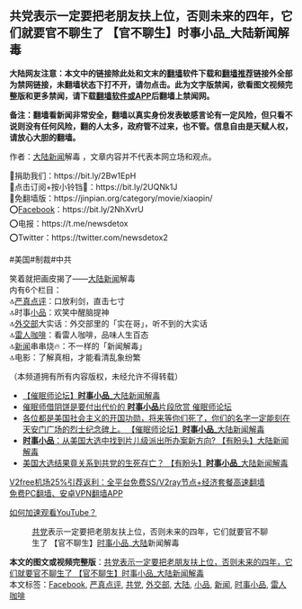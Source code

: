  <h2>共党表示一定要把老朋友扶上位，否则未来的四年，它们就要官不聊生了 【官不聊生】时事小品_大陆新闻解毒</h2> <p class="notice"><b>大陆网友注意：本文中的链接除此处和文末的<a href="https://github.com/bannedbook/fanqiang" >翻墙</a>软件下载和<a href="https://github.com/killgcd/justmysocks/blob/master/README.md">翻墙推荐</a>链接外全部为禁网链接，未翻墙状态下打不开，请勿点击。此为文字版禁闻，欲看图文视频完整版和更多禁闻，请下载<a href="https://github.com/bannedbook/fanqiang">翻墙软件或APP</a>后翻墙上禁闻网。</p><p>备注：翻墙看新闻非常安全，翻墙以真实身份发表敏感言论有一定风险，但只看不说则没有任何风险，翻的人太多，政府管不过来，也不管。信息自由是天赋人权，请放心大胆的翻墙。</b></p>  <div class="entry"> <p>作者：<span class='wp_keywordlink_affiliate'><a href="https://www.bannedbook.org/" title="大陆新闻" target="_blank">大陆新闻</a></span>解毒 ，文章内容并不代表本网立场和观点。</p> <figure></figure> <p>🔸捐助我们：https://bit.ly/2Bw1EpH<br /> 🔸点击订阅+按小铃铛🔔：https://bit.ly/2UQNk1J<br /> 🔸免翻墙版：https://jinpian.org/category/movie/xiaopin/<br /> ⭕️<a href="https://www.bannedbook.org/bnews/tag/facebook/" class="st_tag internal_tag" rel="tag" title="标签 Facebook 下的日志">Facebook</a>：https://bit.ly/2NhXvrU<br /> ⭕️电报：https://t.me/newsdetox<br /> ⭕️Twitter：https://twitter.com/newsdetox2</p>  <p>#美国#制裁#中共</p> <p>笑着就把画皮揭了——<span class='wp_keywordlink_affiliate'><a href="https://www.bannedbook.org/" title="大陆" target="_blank">大陆</a></span><span class='wp_keywordlink_affiliate'><a href="https://www.bannedbook.org/" title="新闻">新闻</a></span>解毒<br /> 内有6个栏目：<br /> 🔝<a href="https://www.bannedbook.org/bnews/tag/%e4%b8%a5%e7%9c%9f%e7%82%b9%e8%af%84/" class="st_tag internal_tag" rel="tag" title="标签 严真点评 下的日志">严真点评</a>：口放利剑，直击七寸<br /> 🔝时事<a href="https://www.bannedbook.org/bnews/tag/%e5%b0%8f%e5%93%81/" class="st_tag internal_tag" rel="tag" title="标签 小品 下的日志">小品</a>：欢笑中醒脑提神<br /> 🔝<a href="https://www.bannedbook.org/bnews/tag/%E5%A4%96%E4%BA%A4%E9%83%A8/" class="st_tag internal_tag" rel="tag" title="标签 外交部 下的日志">外交部</a>大实话：外交部里的「实在哥」，听不到的大实话<br /> 🔝<a href="https://www.bannedbook.org/bnews/tag/%e9%9b%b7%e4%ba%ba%e5%92%96%e5%95%a1/" class="st_tag internal_tag" rel="tag" title="标签 雷人咖啡 下的日志">雷人咖啡</a>：看雷人咖啡，品味人生百态<br /> 🔝<a href="https://www.bannedbook.org/bnews/tag/%E6%96%B0%E9%97%BB/" class="st_tag internal_tag" rel="tag" title="标签 新闻 下的日志">新闻</a>串串烧🔥：不一样的「新闻解毒」<br /> 🔝电影：了解真相，才能看清乱象纷繁</p>  <p>（本频道拥有所有内容版权，未经允许不得转载）</p> <ul class='op-related-articles' title='相关阅读'> <li><a href='https://www.bannedbook.org/bnews/yule/20201208/1444022.html' target='_blank'>【催眠师论坛】<b>时事小品</b>_大陆新闻解毒</a></li> <li><a href='https://www.bannedbook.org/bnews/bannedvideo/20201207/1443289.html' target='_blank'>催眠师借阴饼是要付出代价的 <b>时事小品</b>片段欣赏 催眠师论坛</a></li> <li><a href='https://www.bannedbook.org/bnews/bannedvideo/20201206/1443154.html' target='_blank'>各位都是美国社会主义的开国功勋，将来等你们死了，你们的名字一定能刻在天安门广场的烈士纪念碑上。 【催眠师论坛】<b>时事小品</b>_大陆新闻解毒</a></li> <li><a href='https://www.bannedbook.org/bnews/yule/20201130/1439472.html' target='_blank'><b>时事小品</b>：从美国大选中找到片儿级派出所办案新方向? 【有盼头】大陆新闻解毒</a></li> <li><a href='https://www.bannedbook.org/bnews/bannedvideo/20201129/1439101.html' target='_blank'>美国大选结果竟关系到共党的生死存亡？ 【有盼头】<b>时事小品</b>_大陆新闻解毒</a></li> </ul> <p class="texttj"> <a href="https://www.bannedbook.org/forum23/topic22702.html" target="_blank">V2free机场25%引荐返利：全平台免费SS/V2ray节点+经济套餐高速翻墙</a><br/> <a href="https://github.com/bannedbook/fanqiang/wiki/%E7%A6%81%E9%97%BB%E7%BD%91%E5%AE%89%E5%8D%93%E7%BF%BB%E5%A2%99%E6%96%B0%E9%97%BBAPP" target="_blank">免费PC翻墙、安卓VPN翻墙APP</a></p><p><a href="https://www.bannedbook.org/bnews/topimagenews/20180409/925596.html" target="_blank">如何加速观看YouTube？ </a></p>  <figure class="op-interactive"><figcaption><a href="https://www.bannedbook.org/bnews/tag/%E5%85%B1%E5%85%9A/" class="st_tag internal_tag" rel="tag" title="标签 共党 下的日志">共党</a>表示一定要把老朋友扶上位，否则未来的四年，它们就要官不聊生了 【官不聊生】<a href="https://www.bannedbook.org/bnews/tag/%e6%97%b6%e4%ba%8b%e5%b0%8f%e5%93%81/" class="st_tag internal_tag" rel="tag" title="标签 时事小品 下的日志">时事小品</a>_<a href="https://www.bannedbook.org/bnews/tag/%e5%a4%a7%e9%99%86/" class="st_tag internal_tag" rel="tag" title="标签 大陆 下的日志">大陆</a>新闻解毒</figcaption></figure> </p><a name='sharetosocial'></a>       <div><b>本文的图文或视频完整版</b>：<a href='https://www.bannedbook.org/bnews/bannedvideo/20201213/1447021.html'>共党表示一定要把老朋友扶上位，否则未来的四年，它们就要官不聊生了 【官不聊生】时事小品_大陆新闻解毒</a></div>  </div><!--END ENTRY--> <div class="postfooter"> <div>本文标签：<a href="https://www.bannedbook.org/bnews/tag/facebook/" rel="tag">Facebook</a>, <a href="https://www.bannedbook.org/bnews/tag/%e4%b8%a5%e7%9c%9f%e7%82%b9%e8%af%84/" rel="tag">严真点评</a>, <a href="https://www.bannedbook.org/bnews/tag/%E5%85%B1%E5%85%9A/" rel="tag">共党</a>, <a href="https://www.bannedbook.org/bnews/tag/%E5%A4%96%E4%BA%A4%E9%83%A8/" rel="tag">外交部</a>, <a href="https://www.bannedbook.org/bnews/tag/%e5%a4%a7%e9%99%86/" rel="tag">大陆</a>, <a href="https://www.bannedbook.org/bnews/tag/%e5%b0%8f%e5%93%81/" rel="tag">小品</a>, <a href="https://www.bannedbook.org/bnews/tag/%E6%96%B0%E9%97%BB/" rel="tag">新闻</a>, <a href="https://www.bannedbook.org/bnews/tag/%e6%97%b6%e4%ba%8b%e5%b0%8f%e5%93%81/" rel="tag">时事小品</a>, <a href="https://www.bannedbook.org/bnews/tag/%e9%9b%b7%e4%ba%ba%e5%92%96%e5%95%a1/" rel="tag">雷人咖啡</a></div>  </div><!--END POSTFOOTER--> 